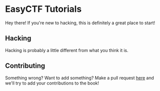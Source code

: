 # EasyCTF Tutorials

Hey there! If you're new to hacking, this is definitely a great place to start!

## Hacking

Hacking is probably a little different from what you think it is.

## Contributing

Something wrong? Want to add something? Make a pull request [here](https://github.com/failedxyz/easyctf_tutorials) and we'll try to add your contributions to the book!
